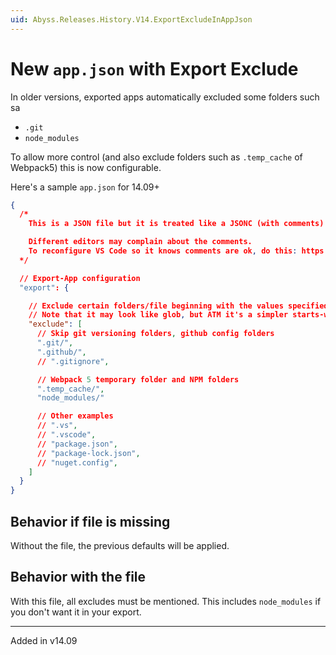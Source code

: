 ```yaml
---
uid: Abyss.Releases.History.V14.ExportExcludeInAppJson
---
```


# New `app.json` with Export Exclude

In older versions, exported apps automatically excluded some folders such sa

* `.git`
* `node_modules`

To allow more control (and also exclude folders such as `.temp_cache` of Webpack5) this is now configurable. 

Here's a sample `app.json` for 14.09+

```json
{
  /*
    This is a JSON file but it is treated like a JSONC (with comments).

    Different editors may complain about the comments. 
    To reconfigure VS Code so it knows comments are ok, do this: https://azing.org/2sxc/r/h9m1l6JO
  */

  // Export-App configuration
  "export": {

    // Exclude certain folders/file beginning with the values specified below
    // Note that it may look like glob, but ATM it's a simpler starts-with mechanism
    "exclude": [
      // Skip git versioning folders, github config folders
      ".git/",
      ".github/",
      // ".gitignore",

      // Webpack 5 temporary folder and NPM folders
      ".temp_cache/",
      "node_modules/"

      // Other examples
      // ".vs",
      // ".vscode",
      // "package.json",
      // "package-lock.json",
      // "nuget.config",
    ]
  }
}

```

## Behavior if file is missing

Without the file, the previous defaults will be applied.

## Behavior with the file

With this file, all excludes must be mentioned. 
This includes `node_modules` if you don't want it in your export. 

---

Added in v14.09